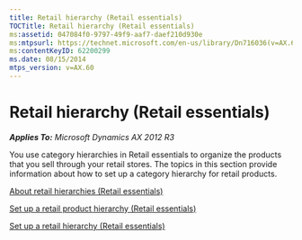 ```yaml
---
title: Retail hierarchy (Retail essentials)
TOCTitle: Retail hierarchy (Retail essentials)
ms:assetid: 047084f0-9797-49f9-aaf7-daef210d930e
ms:mtpsurl: https://technet.microsoft.com/en-us/library/Dn716036(v=AX.60)
ms:contentKeyID: 62200299
ms.date: 08/15/2014
mtps_version: v=AX.60
---
```


# Retail hierarchy (Retail essentials) 


_**Applies To:** Microsoft Dynamics AX 2012 R3_

You use category hierarchies in Retail essentials to organize the products that you sell through your retail stores. The topics in this section provide information about how to set up a category hierarchy for retail products.

[About retail hierarchies (Retail essentials)](about-retail-hierarchies-retail-essentials.md)

[Set up a retail product hierarchy (Retail essentials)](set-up-a-retail-product-hierarchy-retail-essentials.md)

[Set up a retail hierarchy (Retail essentials)](set-up-a-retail-hierarchy-retail-essentials.md)

  


